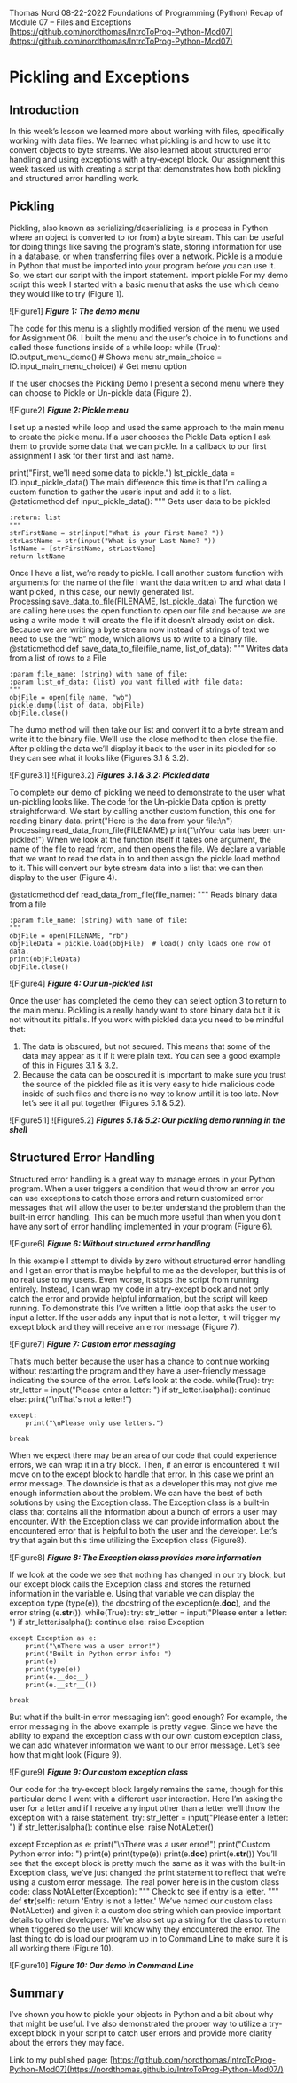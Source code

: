 Thomas Nord
08-22-2022
Foundations of Programming (Python)
Recap of Module 07 – Files and Exceptions
[https://github.com/nordthomas/IntroToProg-Python-Mod07](https://github.com/nordthomas/IntroToProg-Python-Mod07)

# Pickling and Exceptions

## Introduction
In this week’s lesson we learned more about working with files, specifically working with data files. We learned what pickling is and how to use it to convert objects to byte streams. We also learned about structured error handling and using exceptions with a try-except block. Our assignment this week tasked us with creating a script that demonstrates how both pickling and structured error handling work. 

## Pickling
Pickling, also known as serializing/deserializing, is a process in Python where an object is converted to (or from) a byte stream. This can be useful for doing things like saving the program’s state, storing information for use in a database, or when transferring files over a network.
Pickle is a module in Python that must be imported into your program before you can use it. So, we start our script with the import statement. 
import pickle
For my demo script this week I started with a basic menu that asks the use which demo they would like to try (Figure 1). 

![Figure1]
***Figure 1: The demo menu***

The code for this menu is a slightly modified version of the menu we used for Assignment 06. I built the menu and the user’s choice in to functions and called those functions inside of a while loop: 
while (True):
    IO.output_menu_demo()  # Shows menu
    str_main_choice = IO.input_main_menu_choice()  # Get menu option

If the user chooses the Pickling Demo I present a second menu where they can choose to Pickle or Un-pickle data (Figure 2).

![Figure2]
***Figure 2: Pickle menu***

I set up a nested while loop and used the same approach to the main menu to create the pickle menu. If a user chooses the Pickle Data option I ask them to provide some data that we can pickle. In a callback to our first assignment I ask for their first and last name. 

print("First, we'll need some data to pickle.")
lst_pickle_data = IO.input_pickle_data()
The main difference this time is that I’m calling a custom function to gather the user’s input and add it to a list. 
@staticmethod
def input_pickle_data():
    """ Gets user data to be pickled

    :return: list
    """
    strFirstName = str(input("What is your First Name? "))
    strLastName = str(input("What is your Last Name? "))
    lstName = [strFirstName, strLastName]
    return lstName
Once I have a list, we’re ready to pickle. I call another custom function with arguments for the name of the file I want the data written to and what data I want picked, in this case, our newly generated list. 
Processing.save_data_to_file(FILENAME, lst_pickle_data)
The function we are calling here uses the open function to open our file and because we are using a write mode it will create the file if it doesn’t already exist on disk. Because we are writing a byte stream now instead of strings of text we need to use the “wb” mode, which allows us to write to a binary file. 
@staticmethod
def save_data_to_file(file_name, list_of_data):
    """ Writes data from a list of rows to a File

    :param file_name: (string) with name of file:
    :param list_of_data: (list) you want filled with file data:
    """
    objFile = open(file_name, "wb")
    pickle.dump(list_of_data, objFile)
    objFile.close()
The dump method will then take our list and convert it to a byte stream and write it to the binary file. We’ll use the close method to then close the file. 
After pickling the data we’ll display it back to the user in its pickled for so they can see what it looks like (Figures 3.1 & 3.2).

![Figure3.1]
![Figure3.2]
***Figures 3.1 & 3.2: Pickled data***

To complete our demo of pickling we need to demonstrate to the user what un-pickling looks like. The code for the Un-pickle Data option is pretty straightforward. We start by calling another custom function, this one for reading binary data. 
print("Here is the data from your file:\n")
Processing.read_data_from_file(FILENAME)
print("\nYour data has been un-pickled!")
When we look at the function itself it takes one argument, the name of the file to read from, and then opens the file. We declare a variable that we want to read the data in to and then assign the pickle.load method to it. This will convert our byte stream data into a list that we can then display to the user (Figure 4).

@staticmethod
def read_data_from_file(file_name):
    """ Reads binary data from a file

    :param file_name: (string) with name of file:
    """
    objFile = open(FILENAME, "rb")
    objFileData = pickle.load(objFile)  # load() only loads one row of data.
    print(objFileData)
    objFile.close()
 
![Figure4]
***Figure 4: Our un-pickled list***

Once the user has completed the demo they can select option 3 to return to the main menu. 
Pickling is a really handy want to store binary data but it is not without its pitfalls. If you work with pickled data you need to be mindful that: 
1.	The data is obscured, but not secured. This means that some of the data may appear as it if it were plain text. You can see a good example of this in Figures 3.1 & 3.2.
2.	Because the data can be obscured it is important to make sure you trust the source of the pickled file as it is very easy to hide malicious code inside of such files and there is no way to know until it is too late. 
Now let’s see it all put together (Figures 5.1 & 5.2).
  
![Figure5.1]
![Figure5.2]
***Figures 5.1 & 5.2: Our pickling demo running in the shell***

## Structured Error Handling
Structured error handling is a great way to manage errors in your Python program. When a user triggers a condition that would throw an error you can use exceptions to catch those errors and return customized error messages that will allow the user to better understand the problem than the built-in error handling. This can be much more useful than when you don’t have any sort of error handling implemented in your program (Figure 6). 

![Figure6]
***Figure 6: Without structured error handling***

In this example I attempt to divide by zero without structured error handling and I get an error that is maybe helpful to me as the developer, but this is of no real use to my users. Even worse, it stops the script from running entirely. Instead, I can wrap my code in a try-except block and not only catch the error and provide helpful information, but the script will keep running. To demonstrate this I’ve written a little loop that asks the user to input a letter. If the user adds any input that is not a letter, it will trigger my except block and they will receive an error message (Figure 7). 
 
![Figure7]
***Figure 7: Custom error messaging***

That’s much better because the user has a chance to continue working without restarting the program and they have a user-friendly message indicating the source of the error. Let’s look at the code. 
while(True):
    try:
        str_letter = input("Please enter a letter: ")
        if str_letter.isalpha():
            continue
        else:
            print("\nThat's not a letter!")

    except:
        print("\nPlease only use letters.")

    break
When we expect there may be an area of our code that could experience errors, we can wrap it in a try block. Then, if an error is encountered it will move on to the except block to handle that error. In this case we print an error message. The downside is that as a developer this may not give me enough information about the problem. We can have the best of both solutions by using the Exception class. 
The Exception class is a built-in class that contains all the information about a bunch of errors a user may encounter. With the Exception class we can provide information about the encountered error that is helpful to both the user and the developer. Let’s try that again but this time utilizing the Exception class (Figure8).

![Figure8]
***Figure 8: The Exception class provides more information***

If we look at the code we see that nothing has changed in our try block, but our except block calls the Exception class and stores the returned information in the variable e. Using that variable we can display the exception type (type(e)), the docstring of the exception(e.__doc__), and the error string (e.__str__()).
while(True):
    try:
        str_letter = input("Please enter a letter: ")
        if str_letter.isalpha():
            continue
        else:
            raise Exception

    except Exception as e:
        print("\nThere was a user error!")
        print("Built-in Python error info: ")
        print(e)
        print(type(e))
        print(e.__doc__)
        print(e.__str__())

    break
    
But what if the built-in error messaging isn’t good enough? For example, the error messaging in the above example is pretty vague. Since we have the ability to expand the exception class with our own custom exception class, we can add whatever information we want to our error message. Let’s see how that might look (Figure 9).
  
![Figure9]
***Figure 9: Our custom exception class***

Our code for the try-except block largely remains the same, though for this particular demo I went with a different user interaction. Here I’m asking the user for a letter and if I receive any input other than a letter we’ll throw the exception with a raise statement. 
try:
    str_letter = input("Please enter a letter: ")
    if str_letter.isalpha():
        continue
    else:
        raise NotALetter()

except Exception as e:
    print("\nThere was a user error!")
    print("Custom Python error info: ")
    print(e)
    print(type(e))
    print(e.__doc__)
    print(e.__str__())
You’ll see that the except block is pretty much the same as it was with the built-in Exception class, we’ve just changed the print statement to reflect that we’re using a custom error message. The real power here is in the custom class code: 
class NotALetter(Exception):
    """  Check to see if entry is a letter.  """
    def __str__(self):
        return 'Entry is not a letter.'
We’ve named our custom class (NotALetter) and given it a custom doc string which can provide important details to other developers. We’ve also set up a string for the class to return when triggered so the user will know why they encountered the error. 
The last thing to do is load our program up in to Command Line to make sure it is all working there (Figure 10).
 
![Figure10]
***Figure 10: Our demo in Command Line***

## Summary
I’ve shown you how to pickle your objects in Python and a bit about why that might be useful. I’ve also demonstrated the proper way to utilize a try-except block in your script to catch user errors and provide more clarity about the errors they may face. 


Link to my published page: [https://github.com/nordthomas/IntroToProg-Python-Mod07](https://nordthomas.github.io/IntroToProg-Python-Mod07/)
